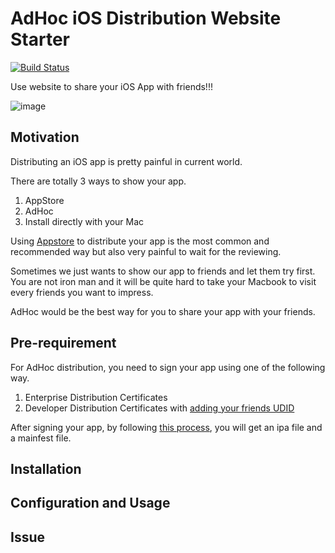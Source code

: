 # AdHoc iOS Distribution Website Starter
[![Build Status](https://travis-ci.org/YouYue123/iOS-Adhoc-Distribution.svg?branch=master)](https://travis-ci.org/YouYue123/iOS-Adhoc-Distribution)

Use website to share your iOS App with friends!!!

![image](https://s27.postimg.org/avzlqtipf/appdemo.png)

## Motivation

Distributing an iOS app is pretty painful in current world.

There are totally 3 ways to show your app.

  1. AppStore
  2. AdHoc
  3. Install directly with your Mac

Using [Appstore](https://developer.apple.com/library/content/documentation/IDEs/Conceptual/AppDistributionGuide/SubmittingYourApp/SubmittingYourApp.html#//apple_ref/doc/uid/TP40012582-CH9-SW1) to distribute your app is the most common and recommended way but also very painful to wait for the reviewing.

Sometimes we just wants to show our app to friends and let them try first. You are not iron man and it will be quite hard to take your Macbook to visit every friends you want to impress.

AdHoc would be the best way for you to share your app with your friends.

## Pre-requirement

For AdHoc distribution, you need to sign your app using one of the following way.
  1. Enterprise Distribution Certificates
  2. Developer Distribution Certificates with [adding your friends UDID](https://developer.apple.com/library/content/documentation/IDEs/Conceptual/AppDistributionGuide/MaintainingProfiles/MaintainingProfiles.html)

After signing your app, by following [this process](https://developer.apple.com/library/content/documentation/IDEs/Conceptual/AppDistributionGuide/TestingYouriOSApp/TestingYouriOSApp.html#//apple_ref/doc/uid/TP40012582-CH8-SW1), you will get an ipa file and a mainfest file.

## Installation

## Configuration and Usage

## Issue
